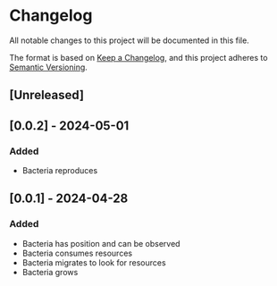 # Changelog

All notable changes to this project will be documented in this file.

The format is based on [Keep a Changelog](https://keepachangelog.com/en/1.1.0/),
and this project adheres to [Semantic Versioning](https://semver.org/spec/v2.0.0.html).

## [Unreleased]

## [0.0.2] - 2024-05-01

### Added

- Bacteria reproduces

## [0.0.1] - 2024-04-28

### Added

- Bacteria has position and can be observed
- Bacteria consumes resources
- Bacteria migrates to look for resources
- Bacteria grows
